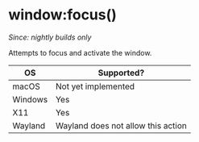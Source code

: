 # window:focus()

*Since: nightly builds only*

Attempts to focus and activate the window.

|OS             |Supported?|
|---------------|------------------------|
|macOS          |Not yet implemented     |
|Windows        |Yes                     |
|X11            |Yes                     |
|Wayland        |Wayland does not allow this action|

